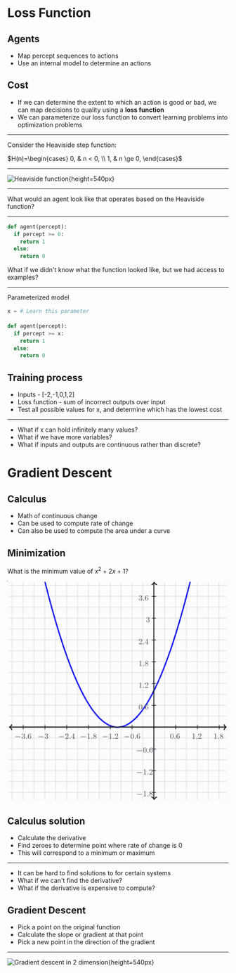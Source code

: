 Loss Function
=============

Agents
------

- Map percept sequences to actions
- Use an internal model to determine an actions

Cost
----

- If we can determine the extent to which an action is good or bad, we can map decisions to quality using a **loss function**
- We can parameterize our loss function to convert learning problems into optimization problems

---

Consider the Heaviside step function:

$H(n)=\begin{cases} 0, & n < 0, \\ 1, & n \ge 0, \end{cases}$

--- 

![Heaviside function](https://upload.wikimedia.org/wikipedia/commons/c/c9/Heaviside.png){height=540px}


---

What would an agent look like that operates based on the Heaviside function?

---

```python
def agent(percept):
  if percept >= 0:
    return 1
  else:
    return 0
```

What if we didn't know what the function looked like, but we had access to examples?

---


Parameterized model

```python
x = # Learn this parameter

def agent(percept):
  if percept >= x:
    return 1
  else:
    return 0
```

Training process
----------------

- Inputs - [-2,-1,0,1,2]
- Loss function - sum of incorrect outputs over input
- Test all possible values for x, and determine which has the lowest cost

---

- What if x can hold infinitely many values?
- What if we have more variables?
- What if inputs and outputs are continuous rather than discrete?

Gradient Descent
================

Calculus
--------

- Math of continuous change
- Can be used to compute rate of change
- Can also be used to compute the area under a curve

Minimization
------------

What is the minimum value of $x^2 + 2x + 1$?

![](media/eq1.png)

Calculus solution
-----------------

- Calculate the derivative
- Find zeroes to determine point where rate of change is 0
- This will correspond to a minimum or maximum

---

- It can be hard to find solutions to for certain systems
- What if we can't find the derivative?
- What if the derivative is expensive to compute?

Gradient Descent
----------------

- Pick a point on the original function
- Calculate the slope or gradient at that point
- Pick a new point in the direction of the gradient

---

![Gradient descent in 2 dimension](https://upload.wikimedia.org/wikipedia/commons/f/ff/Gradient_descent.svg){height=540px}
